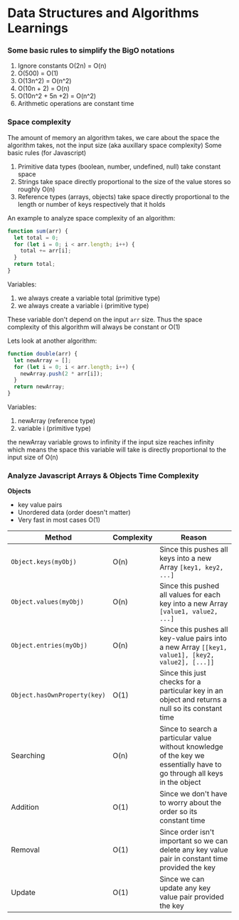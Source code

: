 # Data Structures and Algorithms Learnings

### Some basic rules to simplify the BigO notations

1. Ignore constants O(2n) = O(n)
2. O(500) = O(1)
3. O(13n^2) = O(n^2)
4. O(10n + 2) = O(n)
5. O(10n^2 + 5n +2) = O(n^2)
6. Arithmetic operations are constant time

### Space complexity

The amount of memory an algorithm takes, we care about the space the algorithm takes, not the input size (aka auxillary space complexity)
Some basic rules (for Javascript)

1. Primitive data types (boolean, number, undefined, null) take constant space
2. Strings take space directly proportional to the size of the value stores so roughly O(n)
3. Reference types (arrays, objects) take space directly proportional to the length or number of keys respectively that it holds

An example to analyze space complexity of an algorithm:

```javascript
function sum(arr) {
  let total = 0;
  for (let i = 0; i < arr.length; i++) {
    total += arr[i];
  }
  return total;
}
```

Variables:

1. we always create a variable total (primitive type)
2. we always create a variable i (primitive type)

These variable don't depend on the input `arr` size. Thus the space complexity of this algorithm will always be constant or O(1)

Lets look at another algorithm:

```javascript
function double(arr) {
  let newArray = [];
  for (let i = 0; i < arr.length; i++) {
    newArray.push(2 * arr[i]);
  }
  return newArray;
}
```

Variables:

1. newArray (reference type)
2. variable i (primitive type)

the newArray variable grows to infinity if the input size reaches infinity which means the space this variable will take is directly proportional to the input size of O(n)

### Analyze Javascript Arrays & Objects Time Complexity

**Objects**

- key value pairs
- Unordered data (order doesn't matter)
- Very fast in most cases O(1)

| Method                       | Complexity | Reason                                                                                                                   |
| ---------------------------- | ---------- | ------------------------------------------------------------------------------------------------------------------------ |
| `Object.keys(myObj)`         | O(n)       | Since this pushes all keys into a new Array `[key1, key2, ...]`                                                          |
| `Object.values(myObj)`       | O(n)       | Since this pushed all values for each key into a new Array `[value1, value2, ...]`                                       |
| `Object.entries(myObj)`      | O(n)       | Since this pushes all key-value pairs into a new Array `[[key1, value1], [key2, value2], [...]]`                         |
| `Object.hasOwnProperty(key)` | O(1)       | Since this just checks for a particular key in an object and returns a null so its constant time                         |
| Searching                    | O(n)       | Since to search a particular value without knowledge of the key we essentially have to go through all keys in the object |
| Addition                     | O(1)       | Since we don't have to worry about the order so its constant time                                                        |
| Removal                      | O(1)       | Since order isn't important so we can delete any key value pair in constant time provided the key                        |
| Update                       | O(1)       | Since we can update any key value pair provided the key                                                                  |
